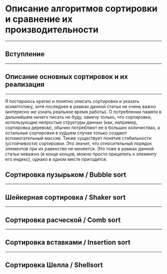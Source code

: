 # Описание алгоритмов сортировки и сравнение их производительности
---

## Вступление
---

## Описание основных сортировок и их реализация
---
Я постараюсь кратко и понятно описать сортировки и указать асимптотику, хотя последнее в рамках данной статьи не очень важно (интересно же узнать реальное время работы). О потреблении памяти в дальнейшем ничего писать не буду, замечу только, что сортировки, использующие непростые структуры данных (как, например, сортировка деревом), обычно потребляют ее в больших количествах, а остальные сортировки в худшем случае только создают вспомогательный массив. Также существует понятие стабильности (устойчивости) сортировки. Это значит, что относительный порядок элементов при их равенстве не меняется. Это тоже в рамках данной статьи неважно (в конце концов, можно просто прицепить к элементу его индекс), однако в одном месте пригодится.

## Сортировка пузырьком / Bubble sort
---

## Шейкерная сортировка / Shaker sort
---

## Сортировка расческой / Comb sort
---

## Сортировка вставками / Insertion sort
---

## Сортировка Шелла / Shellsort